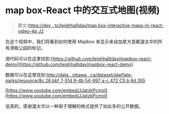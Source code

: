 # map box-React 中的交互式地图(视频)

> 原文:[https://dev . to/leighhalliday/map box-interactive-maps-in-react-video-4p J2](https://dev.to/leighhalliday/mapbox-interactive-maps-in-react-video-4pj2)

在这个视频中，我们将看到如何使用 Mapbox 来显示来自加拿大首都渥太华的所有滑板公园的标记。

源代码可以在这里找到:[https://github.com/leighhalliday/mapbox-react-demo](https://github.com/leighhalliday/mapbox-react-demo)

数据可以在这里找到:[http://data . ottawa . ca/dataset/skeflate-parks/resource/8c 26 bbf 7-51d 9-4b 54-997 a-c 472 C5 b 6d 355](http://data.ottawa.ca/dataset/skateboard-parks/resource/8c26bbf7-51d9-4b54-997a-c472c5b6d355)

[https://www.youtube.com/embed/JJatzkPcmoI](https://www.youtube.com/embed/JJatzkPcmoI)

说真的，感谢渥太华以一种易于理解的格式提供了如此多的公开数据。